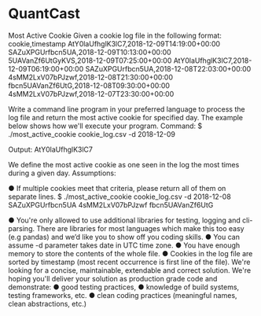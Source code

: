 # QuantCast
Most Active Cookie
Given a cookie log file in the following format:
cookie,timestamp
AtY0laUfhglK3lC7,2018-12-09T14:19:00+00:00
SAZuXPGUrfbcn5UA,2018-12-09T10:13:00+00:00
5UAVanZf6UtGyKVS,2018-12-09T07:25:00+00:00
AtY0laUfhglK3lC7,2018-12-09T06:19:00+00:00
SAZuXPGUrfbcn5UA,2018-12-08T22:03:00+00:00
4sMM2LxV07bPJzwf,2018-12-08T21:30:00+00:00
fbcn5UAVanZf6UtG,2018-12-08T09:30:00+00:00
4sMM2LxV07bPJzwf,2018-12-07T23:30:00+00:00

Write a command line program in your preferred language to process the log file and return the most active
cookie for specified day. The example below shows how we'll execute your program.
Command:
$ ./most_active_cookie cookie_log.csv -d 2018-12-09

Output:
AtY0laUfhglK3lC7

We define the most active cookie as one seen in the log the most times during a given day.
Assumptions:

● If multiple cookies meet that criteria, please return all of them on separate lines.
$ ./most_active_cookie cookie_log.csv -d 2018-12-08
SAZuXPGUrfbcn5UA
4sMM2LxV07bPJzwf
fbcn5UAVanZf6UtG

● You're only allowed to use additional libraries for testing, logging and cli-parsing. There are libraries for
most languages which make this too easy (e.g pandas) and we’d like you to show off you coding skills.
● You can assume -d parameter takes date in UTC time zone.
● You have enough memory to store the contents of the whole file.
● Cookies in the log file are sorted by timestamp (most recent occurrence is first line of the file).
We're looking for a concise, maintainable, extendable and correct solution. We're hoping you'll deliver your
solution as production grade code and demonstrate:
● good testing practices,
● knowledge of build systems, testing frameworks, etc.
● clean coding practices (meaningful names, clean abstractions, etc.)


